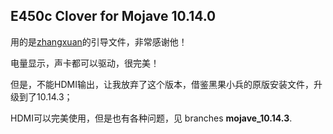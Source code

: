 ## E450c Clover for Mojave 10.14.0

用的是[zhangxuan](https://github.com/zhangxuan1340/Hackintosh_E450C)的引导文件，非常感谢他！

电量显示，声卡都可以驱动，很完美！

但是，不能HDMI输出，让我放弃了这个版本，借鉴黑果小兵的原版安装文件，升级到了10.14.3；

HDMI可以完美使用，但是也有各种问题，见 branches **mojave_10.14.3**.

